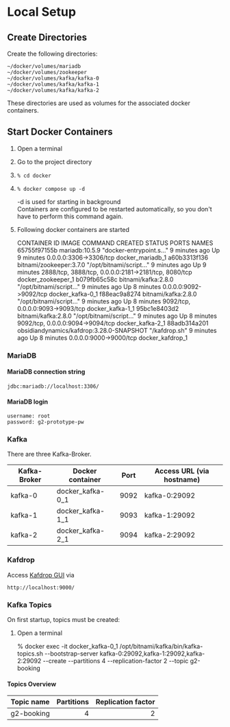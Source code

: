 # Local Setup

## Create Directories
Create the following directories:

    ~/docker/volumes/mariadb
    ~/docker/volumes/zookeeper
    ~/docker/volumes/kafka/kafka-0
    ~/docker/volumes/kafka/kafka-1
    ~/docker/volumes/kafka/kafka-2

These directories are used as volumes for the associated docker containers.

## Start Docker Containers
1. Open a terminal


2. Go to the project directory


3.     % cd docker


4.     % docker compose up -d  
   -d is used for starting in background  
   Containers are configured to be restarted automatically, so you don't have to perform this command again.


5. Following docker containers are started


    CONTAINER ID   IMAGE                                      COMMAND                  CREATED         STATUS         PORTS                                                  NAMES
    65755f97155b   mariadb:10.5.9                             "docker-entrypoint.s…"   9 minutes ago   Up 9 minutes   0.0.0.0:3306->3306/tcp                                 docker_mariadb_1
    a60b3313f136   bitnami/zookeeper:3.7.0                    "/opt/bitnami/script…"   9 minutes ago   Up 9 minutes   2888/tcp, 3888/tcp, 0.0.0.0:2181->2181/tcp, 8080/tcp   docker_zookeeper_1
    b079fb65c58c   bitnami/kafka:2.8.0                        "/opt/bitnami/script…"   9 minutes ago   Up 8 minutes   0.0.0.0:9092->9092/tcp                                 docker_kafka-0_1
    f88eac9a8274   bitnami/kafka:2.8.0                        "/opt/bitnami/script…"   9 minutes ago   Up 8 minutes   9092/tcp, 0.0.0.0:9093->9093/tcp                       docker_kafka-1_1
    95bc1e8403d2   bitnami/kafka:2.8.0                        "/opt/bitnami/script…"   9 minutes ago   Up 8 minutes   9092/tcp, 0.0.0.0:9094->9094/tcp                       docker_kafka-2_1
    88adb314a201   obsidiandynamics/kafdrop:3.28.0-SNAPSHOT   "/kafdrop.sh"            9 minutes ago   Up 8 minutes   0.0.0.0:9000->9000/tcp                                 docker_kafdrop_1

### MariaDB
#### MariaDB connection string

    jdbc:mariadb://localhost:3306/

#### MariaDB login

    username: root
    password: g2-prototype-pw

### Kafka
There are three Kafka-Broker.

| Kafka-Broker | Docker container | Port | Access URL (via hostname) |
| ------------ | ---------------- | ---- | ------------------------- |
| kafka-0      | docker_kafka-0_1 | 9092 | kafka-0:29092             |
| kafka-1      | docker_kafka-1_1 | 9093 | kafka-1:29092             |
| kafka-2      | docker_kafka-2_1 | 9094 | kafka-2:29092             |

### Kafdrop
Access [Kafdrop GUI](http://localhost:9000/) via  

    http://localhost:9000/

### Kafka Topics
On first startup, topics must be created:
1. Open a terminal


    % docker exec -it docker_kafka-0_1 /opt/bitnami/kafka/bin/kafka-topics.sh --bootstrap-server kafka-0:29092,kafka-1:29092,kafka-2:29092 --create --partitions 4 --replication-factor 2 --topic g2-booking

#### Topics Overview
| Topic name    | Partitions | Replication factor |
| ------------- | ---------: | -----------------: |
| g2-booking    | 4          | 2                  |

